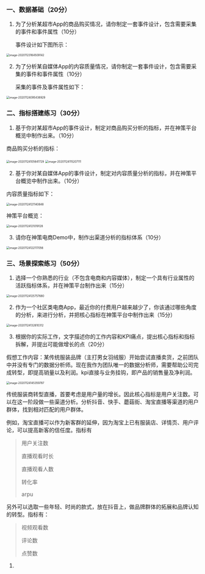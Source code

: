 

### 一、数据基础（20分）

1. 为了分析某超市App的商品购买情况，请你制定一套事件设计，包含需要采集的事件和事件属性（10分）

   事件设计如下图所示：

<img src="https://blog20200906.oss-cn-hangzhou.aliyuncs.com/uPic/image-20201123164509142.png" alt="image-20201123164509142" style="zoom:50%;" />

2. 为了分析某自媒体App的内容质量情况，请你制定一套事件设计，包含需要采集的事件和事件属性（10分）

   采集的事件及事件属性如下：

<img src="https://blog20200906.oss-cn-hangzhou.aliyuncs.com/uPic/image-20201124095438929.png" alt="image-20201124095438929" style="zoom:50%;" />



### 二、指标搭建练习（30分）

1. 基于你对某超市App的事件设计，制定对商品购买分析的指标，并在神策平台概览中制作出来。（10分）

商品购买分析的指标：

<img src="https://blog20200906.oss-cn-hangzhou.aliyuncs.com/uPic/image-20201124105641729.png" alt="image-20201124105641729" style="zoom:50%;" />

<img src="https://blog20200906.oss-cn-hangzhou.aliyuncs.com/uPic/image-20201124115207111.png" alt="image-20201124115207111" style="zoom:50%;" />



2. 基于你对某自媒体App的事件设计，制定对内容质量分析的指标，并在神策平台概览中制作出来。（10分）

内容质量指标如下：

<img src="https://blog20200906.oss-cn-hangzhou.aliyuncs.com/uPic/image-20201124121140848.png" alt="image-20201124121140848" style="zoom:50%;" />

神策平台概览：

<img src="https://blog20200906.oss-cn-hangzhou.aliyuncs.com/uPic/image-20201124121019128.png" alt="image-20201124121019128" style="zoom:50%;" />



3. 请你在神策电商Demo中，制作出渠道分析的指标体系（10分）

<img src="https://blog20200906.oss-cn-hangzhou.aliyuncs.com/uPic/image-20201124122117056.png" alt="image-20201124122117056" style="zoom:50%;" />

### 三、场景探索练习（50分）

1. 选择一个你熟悉的行业（不包含电商和内容媒体），制定一个具有行业属性的活跃指标体系，并在神策平台制作出来（15分）

<img src="https://blog20200906.oss-cn-hangzhou.aliyuncs.com/uPic/image-20201124125757680.png" alt="image-20201124125757680" style="zoom:50%;" />

2. 作为一个社区类电商App，最近你的付费用户越来越少了，你该通过哪些角度的分析，来进行分析，并把核心指标在神策平台中制作出来（15分）

<img src="https://blog20200906.oss-cn-hangzhou.aliyuncs.com/uPic/image-20201124132610312.png" alt="image-20201124132610312" style="zoom:50%;" />



3. 根据你的实际工作，文字描述你的工作内容和KPI痛点，提出核心指标和指标拆解，并提出可能做增长的点（20分）

假想工作内容：某传统服装品牌（主打男女羽绒服）开始尝试直播卖货，之前团队中并没有专门的数据分析师。现在我作为团队唯一的数据分析师，需要帮助公司完成转型，即提高销量以及利润。kpi直接与业务挂钩，即产品的销售量及净利润。

<img src="https://blog20200906.oss-cn-hangzhou.aliyuncs.com/uPic/image-20201124145359787.png" alt="image-20201124145359787" style="zoom:50%;" />

传统服装商转型直播，首要考虑是用户量的增长。因此核心指标是用户关注数。可以在这一阶段做一些渠道分析。分析抖音、快手、蘑菇街、淘宝直播等渠道的用户群体，找到相对匹配的用户群体。

例如，淘宝直播可以作为新客群的延伸，因为淘宝上已有服装店、详情页、用户评论，可以提高新客的信任度。指标有

> 用户关注数
>
> 直播观看时长
>
> 直播观看人数
>
> 转化率
>
> arpu

另外可以选取一些年轻、时尚的款式，放在抖音上，做品牌群体的拓展和品牌认知的转型。指标有：

> 视频观看数
>
> 评论数
>
> 点赞数



1. 

